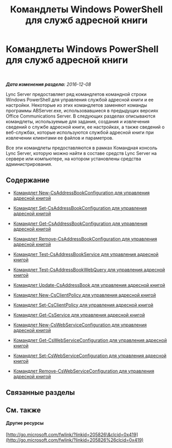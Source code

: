 ﻿---
title: Командлеты Windows PowerShell для служб адресной книги
TOCTitle: Командлеты Windows PowerShell для управления адресной книгой
ms:assetid: 73bfa949-5628-4156-ad20-fe07a0dc6216
ms:mtpsurl: https://technet.microsoft.com/ru-ru/library/Gg429708(v=OCS.15)
ms:contentKeyID: 49310175
ms.date: 12/10/2016
mtps_version: v=OCS.15
ms.translationtype: HT
---

# Командлеты Windows PowerShell для служб адресной книги

 

_**Дата изменения раздела:** 2016-12-08_

Lync Server предоставляет ряд командлетов командной строки Windows PowerShell для управления службой адресной книги и ее настройки. Некоторые из этих командлетов заменяют команды программы ABServer.exe, использовавшиеся в предыдущих версиях Office Communications Server. В следующих разделах описываются командлеты, используемые для задания, создания и извлечения сведений о службе адресной книги, ее настройках, а также сведений о веб-службах, которые используются службой адресной книги при извлечении клиентами ее файлов и параметров.

Все эти командлеты предоставляются в рамках Командная консоль Lync Server, которую можно найти в составе средств Lync Server на сервере или компьютере, на котором установлены средства администрирования.

## Содержание

  - [Командлет New-CsAddressBookConfiguration для управления адресной книгой](lync-server-2013-new-csaddressbookconfiguration-for-address-book-management.md)

  - [Командлет Set-CsAddressBookConfiguration для управления адресной книгой](lync-server-2013-set-csaddressbookconfiguration-for-address-book-management.md)

  - [Командлет Get-CsAddressBookConfiguration для управления адресной книгой](lync-server-2013-get-csaddressbookconfiguration-for-address-book-management.md)

  - [Командлет Remove-CsAddressBookConfiguration для управления адресной книгой](lync-server-2013-remove-csaddressbookconfiguration-for-address-book-management.md)

  - [Командлет Test-CsAddressBookService для управления адресной книгой](lync-server-2013-test-csaddressbookservice-for-address-book-management.md)

  - [Командлет Test-CsAddressBookWebQuery для управления адресной книгой](lync-server-2013-test-csaddressbookwebquery-for-address-book-management.md)

  - [Командлет Update-CsAddressBook для управления адресной книгой](lync-server-2013-update-csaddressbook-for-address-book-management.md)

  - [Командлет New-CsClientPolicy для управления адресной книгой](lync-server-2013-new-csclientpolicy-for-address-book-management.md)

  - [Командлет Set-CsClientPolicy для управления адресной книгой](lync-server-2013-set-csclientpolicy-for-address-book-management.md)

  - [Командлет Get-CsService для управления адресной книгой](lync-server-2013-get-csservice-for-address-book-management.md)

  - [Командлет New-CsWebServiceConfiguration для управления адресной книгой](lync-server-2013-new-cswebserviceconfiguration-for-address-book-management.md)

  - [Командлет Get-CsWebServiceConfiguration для управления адресной книгой](lync-server-2013-get-cswebserviceconfiguration-for-address-book-management.md)

  - [Командлет Set-CsWebServiceConfiguration для управления адресной книгой](lync-server-2013-set-cswebserviceconfiguration-for-address-book-management.md)

  - [Командлет Remove-CsWebServiceConfiguration для управления адресной книгой](lync-server-2013-remove-cswebserviceconfiguration-for-address-book-management.md)

## Связанные разделы

## См. также

#### Другие ресурсы

[http://go.microsoft.com/fwlink/?linkid=205826\&clcid=0x419](http://go.microsoft.com/fwlink/?linkid=205826%26clcid=0x419)

